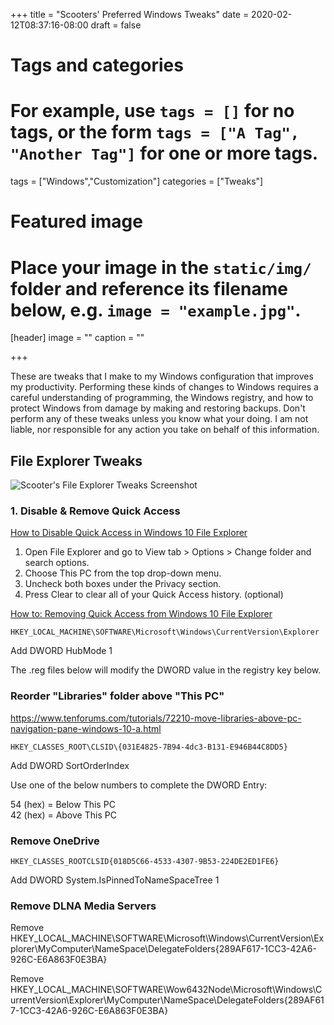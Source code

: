 +++
title = "Scooters' Preferred Windows Tweaks"
date = 2020-02-12T08:37:16-08:00
draft = false

# Tags and categories
# For example, use `tags = []` for no tags, or the form `tags = ["A Tag", "Another Tag"]` for one or more tags.
tags = ["Windows","Customization"]
categories = ["Tweaks"]

# Featured image
# Place your image in the `static/img/` folder and reference its filename below, e.g. `image = "example.jpg"`.
[header]
image = ""
caption = ""

+++

<div class="alert-container">These are tweaks that I make to my Windows configuration that improves my productivity.  Performing these kinds of changes to Windows requires a careful understanding of programming, the Windows registry, and how to protect Windows from damage by making and restoring backups. Don't perform any of these tweaks unless you know what your doing. I am not liable, nor responsible for any action you take on behalf of this information.</div>

## File Explorer Tweaks

![Scooter's File Explorer Tweaks Screenshot](/img/updates/scooters-windows-tweaks/Tweaks-Scooters-File-Explorer.png)

### 1. Disable & Remove Quick Access 

[How to Disable Quick Access in Windows 10 File Explorer](https://blog.techinline.com/2018/11/30/how-to-disable-quick-access-in-windows-10-file-explorer/)

1. Open File Explorer and go to View tab > Options > Change folder and search options.
2. Choose This PC from the top drop-down menu.
3. Uncheck both boxes under the Privacy section.
4. Press Clear to clear all of your Quick Access history. (optional)

[How to: Removing Quick Access from Windows 10 File Explorer](https://community.spiceworks.com/how_to/166304-removing-quick-access-from-windows-10-file-explorer)

```
HKEY_LOCAL_MACHINE\SOFTWARE\Microsoft\Windows\CurrentVersion\Explorer
```

Add DWORD HubMode 1

The .reg files below will modify the DWORD value in the registry key below.

### Reorder "Libraries" folder above "This PC"

https://www.tenforums.com/tutorials/72210-move-libraries-above-pc-navigation-pane-windows-10-a.html

```
HKEY_CLASSES_ROOT\CLSID\{031E4825-7B94-4dc3-B131-E946B44C8DD5}
```


Add DWORD SortOrderIndex

Use one of the below numbers to complete the DWORD Entry:

54 (hex) = Below This PC  
42 (hex) = Above This PC  

### Remove OneDrive

```
HKEY_CLASSES_ROOTCLSID{018D5C66-4533-4307-9B53-224DE2ED1FE6}
```

Add DWORD System.IsPinnedToNameSpaceTree 1

### Remove DLNA Media Servers

Remove HKEY_LOCAL_MACHINE\SOFTWARE\Microsoft\Windows\CurrentVersion\Explorer\MyComputer\NameSpace\DelegateFolders\{289AF617-1CC3-42A6-926C-E6A863F0E3BA}

Remove HKEY_LOCAL_MACHINE\SOFTWARE\Wow6432Node\Microsoft\Windows\CurrentVersion\Explorer\MyComputer\NameSpace\DelegateFolders\{289AF617-1CC3-42A6-926C-E6A863F0E3BA}